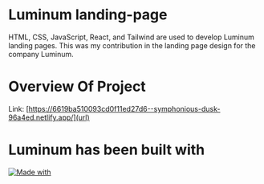 # Luminum landing-page

HTML, CSS, JavaScript, React, and Tailwind are used to develop Luminum landing pages. This was my contribution in the landing page design for the company Luminum.

# Overview Of Project
Link: [https://6619ba510093cd0f11ed27d6--symphonious-dusk-96a4ed.netlify.app/](url)

# Luminum has been built with 
[![Made with](https://skillicons.dev/icons?i=js,html,vite,css,react,tailwind)](https://skillicons.dev)
